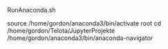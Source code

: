 RunAnaconda.sh

source /home/gordon/anaconda3/bin/activate root
cd /home/gordon/Telota/JupyterProjekte
/home/gordon/anaconda3/bin/anaconda-navigator
